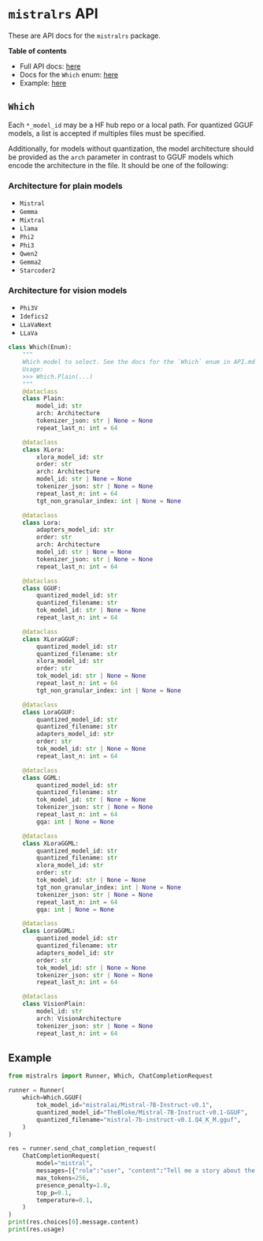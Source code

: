 # `mistralrs` API

These are API docs for the `mistralrs` package.

**Table of contents**
- Full API docs: [here](https://ericlbuehler.github.io/mistral.rs/pyo3/mistralrs.html)
- Docs for the `Which` enum: [here](#which)
- Example: [here](#example)

## `Which`

Each `*_model_id` may be a HF hub repo or a local path. For quantized GGUF models, a list is accepted if multiples files must be specified.

Additionally, for models without quantization, the model architecture should be provided as the `arch` parameter in contrast to GGUF models which encode the architecture in the file. It should be one of the following:

### Architecture for plain models
- `Mistral`
- `Gemma`
- `Mixtral`
- `Llama`
- `Phi2`
- `Phi3`
- `Qwen2`
- `Gemma2`
- `Starcoder2`

### Architecture for vision models
- `Phi3V`
- `Idefics2`
- `LLaVaNext`
- `LLaVa`

```py
class Which(Enum):
    """
    Which model to select. See the docs for the `Which` enum in API.md for more details.
    Usage:
    >>> Which.Plain(...)
    """
    @dataclass
    class Plain:
        model_id: str
        arch: Architecture
        tokenizer_json: str | None = None
        repeat_last_n: int = 64

    @dataclass
    class XLora:
        xlora_model_id: str
        order: str
        arch: Architecture
        model_id: str | None = None
        tokenizer_json: str | None = None
        repeat_last_n: int = 64
        tgt_non_granular_index: int | None = None

    @dataclass
    class Lora:
        adapters_model_id: str
        order: str
        arch: Architecture
        model_id: str | None = None
        tokenizer_json: str | None = None
        repeat_last_n: int = 64

    @dataclass
    class GGUF:
        quantized_model_id: str
        quantized_filename: str
        tok_model_id: str | None = None
        repeat_last_n: int = 64

    @dataclass
    class XLoraGGUF:
        quantized_model_id: str
        quantized_filename: str
        xlora_model_id: str
        order: str
        tok_model_id: str | None = None
        repeat_last_n: int = 64
        tgt_non_granular_index: int | None = None

    @dataclass
    class LoraGGUF:
        quantized_model_id: str
        quantized_filename: str
        adapters_model_id: str
        order: str
        tok_model_id: str | None = None
        repeat_last_n: int = 64

    @dataclass
    class GGML:
        quantized_model_id: str
        quantized_filename: str
        tok_model_id: str | None = None
        tokenizer_json: str | None = None
        repeat_last_n: int = 64
        gqa: int | None = None

    @dataclass
    class XLoraGGML:
        quantized_model_id: str
        quantized_filename: str
        xlora_model_id: str
        order: str
        tok_model_id: str | None = None
        tgt_non_granular_index: int | None = None
        tokenizer_json: str | None = None
        repeat_last_n: int = 64
        gqa: int | None = None

    @dataclass
    class LoraGGML:
        quantized_model_id: str
        quantized_filename: str
        adapters_model_id: str
        order: str
        tok_model_id: str | None = None
        tokenizer_json: str | None = None
        repeat_last_n: int = 64

    @dataclass
    class VisionPlain:
        model_id: str
        arch: VisionArchitecture
        tokenizer_json: str | None = None
        repeat_last_n: int = 64
```


## Example
```python
from mistralrs import Runner, Which, ChatCompletionRequest

runner = Runner(
    which=Which.GGUF(
        tok_model_id="mistralai/Mistral-7B-Instruct-v0.1",
        quantized_model_id="TheBloke/Mistral-7B-Instruct-v0.1-GGUF",
        quantized_filename="mistral-7b-instruct-v0.1.Q4_K_M.gguf",
    )
)

res = runner.send_chat_completion_request(
    ChatCompletionRequest(
        model="mistral",
        messages=[{"role":"user", "content":"Tell me a story about the Rust type system."}],
        max_tokens=256,
        presence_penalty=1.0,
        top_p=0.1,
        temperature=0.1,
    )
)
print(res.choices[0].message.content)
print(res.usage)
```